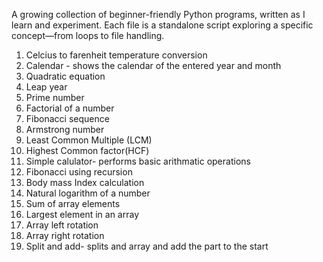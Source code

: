 A growing collection of beginner-friendly Python programs, written as I learn and experiment. Each file is a standalone script exploring a specific concept—from loops to file handling.
1. Celcius to farenheit temperature conversion
2. Calendar - shows the calendar of the entered year and month
3. Quadratic equation
4. Leap year
5. Prime number
6. Factorial of a number
7. Fibonacci sequence
8. Armstrong number
9. Least Common Multiple (LCM)
10. Highest Common factor(HCF)
11. Simple calulator- performs basic arithmatic operations
12. Fibonacci using recursion
13. Body mass Index calculation
14. Natural logarithm of a number
15. Sum of array elements
16. Largest element in an array
17. Array left rotation
18. Array right rotation
19. Split and add- splits and array and add the part to the start

